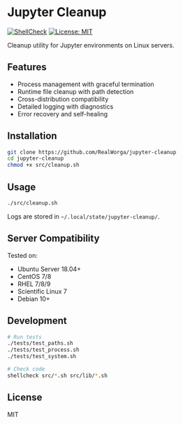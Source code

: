 # Jupyter Cleanup

[![ShellCheck](https://github.com/RealWorga/jupyter-cleanup/actions/workflows/shellcheck.yml/badge.svg)](https://github.com/RealWorga/jupyter-cleanup/actions/workflows/shellcheck.yml)
[![License: MIT](https://img.shields.io/badge/License-MIT-yellow.svg)](https://opensource.org/licenses/MIT)

Cleanup utility for Jupyter environments on Linux servers.

## Features

- Process management with graceful termination
- Runtime file cleanup with path detection
- Cross-distribution compatibility
- Detailed logging with diagnostics
- Error recovery and self-healing

## Installation

```bash
git clone https://github.com/RealWorga/jupyter-cleanup
cd jupyter-cleanup
chmod +x src/cleanup.sh
```

## Usage

```bash
./src/cleanup.sh
```

Logs are stored in `~/.local/state/jupyter-cleanup/`.

## Server Compatibility

Tested on:
- Ubuntu Server 18.04+
- CentOS 7/8
- RHEL 7/8/9
- Scientific Linux 7
- Debian 10+

## Development

```bash
# Run tests
./tests/test_paths.sh
./tests/test_process.sh
./tests/test_system.sh

# Check code
shellcheck src/*.sh src/lib/*.sh
```

## License

MIT